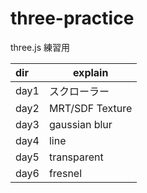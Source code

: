 # three-practice

three.js 練習用

| dir  | explain         |
| :--- | --------------- |
| day1 | スクローラー    |
| day2 | MRT/SDF Texture |
| day3 | gaussian blur   |
| day4 | line            |
| day5 | transparent     |
| day6 | fresnel         |
